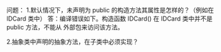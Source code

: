 问题：
1.默认情况下，未声明为 public 的构造方法其属性是怎样的？（例如在 IDCard 类中）
答：编译错误如下。构造函数 IDCard() 在 IDCard 类中并不是 public 方法，不能从
外部包来访问该方法。

2.抽象类中声明的抽象方法，在子类中必须实现？
